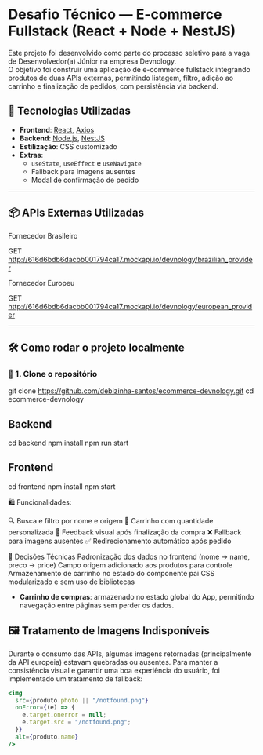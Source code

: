 # Desafio Técnico — E-commerce Fullstack (React + Node + NestJS)

Este projeto foi desenvolvido como parte do processo seletivo para a vaga de Desenvolvedor(a) Júnior na empresa Devnology.  
O objetivo foi construir uma aplicação de e-commerce fullstack integrando produtos de duas APIs externas, permitindo listagem, filtro, adição ao carrinho e finalização de pedidos, com persistência via backend.







## 🧪 Tecnologias Utilizadas

- **Frontend**: [React](https://reactjs.org/), [Axios](https://axios-http.com/)
- **Backend**: [Node.js](https://nodejs.org/), [NestJS](https://nestjs.com/)
- **Estilização**: CSS customizado
- **Extras**: 
  - `useState`, `useEffect` e `useNavigate`
  - Fallback para imagens ausentes
  - Modal de confirmação de pedido

---







## 📦 APIs Externas Utilizadas
Fornecedor Brasileiro

GET http://616d6bdb6dacbb001794ca17.mockapi.io/devnology/brazilian_provider

Fornecedor Europeu

GET http://616d6bdb6dacbb001794ca17.mockapi.io/devnology/european_provider


---







## 🛠️ Como rodar o projeto localmente

### 📁 1. Clone o repositório

git clone https://github.com/debizinha-santos/ecommerce-devnology.git
cd ecommerce-devnology

## Backend
cd backend
npm install
npm run start


## Frontend
cd frontend
npm install
npm start



🛍️ Funcionalidades: 

🔍 Busca e filtro por nome e origem
🧺 Carrinho com quantidade personalizada
💬 Feedback visual após finalização da compra
❌ Fallback para imagens ausentes
✅ Redirecionamento automático após pedido



📌 Decisões Técnicas
Padronização dos dados no frontend (nome → name, preco → price)
Campo origem adicionado aos produtos para controle
Armazenamento de carrinho no estado do componente pai
CSS modularizado e sem uso de bibliotecas


- **Carrinho de compras**: armazenado no estado global do App, permitindo navegação entre páginas sem perder os dados.


## 🖼️ Tratamento de Imagens Indisponíveis


Durante o consumo das APIs, algumas imagens retornadas (principalmente da API europeia) estavam quebradas ou ausentes. Para manter a consistência visual e garantir uma boa experiência do usuário, foi implementado um tratamento de fallback:

```jsx
<img
  src={produto.photo || "/notfound.png"}
  onError={(e) => {
    e.target.onerror = null;
    e.target.src = "/notfound.png";
  }}
  alt={produto.name}
/>






